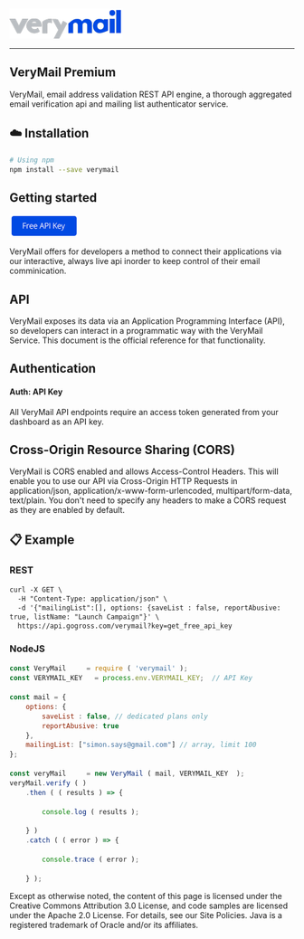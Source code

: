   <br />
  <br />
  <br />
  <br />

[![VeryMail](https://raw.githubusercontent.com/GoGross/verymail/master/verimail.png)](https://verymail.gogross.com)

---
## VeryMail Premium

VeryMail, email address validation REST API engine, a thorough aggregated email verification api and mailing list authenticator service.

## :cloud: Installation

```sh
# Using npm
npm install --save verymail

```

## Getting started

[![VeryMail](https://raw.githubusercontent.com/GoGross/fincharts/master/free-key.jpg)](https://verymail.gogross.com)

VeryMail offers for developers a method to connect their applications via our interactive, always live api inorder to keep control of their email comminication.

## API

VeryMail exposes its data via an Application Programming Interface (API), so developers can interact in a programmatic way with the VeryMail Service. This document is the official reference for that functionality.

## Authentication

#### Auth: API Key
All VeryMail API endpoints require an access token generated from your dashboard as an API key.

## Cross-Origin Resource Sharing (CORS) 

VeryMail is CORS enabled and allows Access-Control Headers. This will enable you to use our API via Cross-Origin HTTP Requests in application/json, application/x-www-form-urlencoded, multipart/form-data, text/plain. You don't need to specify any headers to make a CORS request as they are enabled by default.

## :clipboard: Example

### REST
```
curl -X GET \
  -H "Content-Type: application/json" \
  -d '{"mailingList":[], options: {saveList : false, reportAbusive: true, listName: "Launch Campaign"}' \
  https://api.gogross.com/verymail?key=get_free_api_key
```
 
### NodeJS

```js
const VeryMail     = require ( 'verymail' );
const VERYMAIL_KEY   = process.env.VERYMAIL_KEY;  // API Key

const mail = {
	options: {
		saveList : false, // dedicated plans only
		reportAbusive: true
	},
	mailingList: ["simon.says@gmail.com"] // array, limit 100
};

const veryMail     = new VeryMail ( mail, VERYMAIL_KEY  );
veryMail.verify ( )
	.then ( ( results ) => {
		
		console.log ( results );
		
	} )
	.catch ( ( error ) => {
		
		console.trace ( error );
		
	} );

```

Except as otherwise noted, the content of this page is licensed under the Creative Commons Attribution 3.0 License, and code samples are licensed under the Apache 2.0 License. For details, see our Site Policies. Java is a registered trademark of Oracle and/or its affiliates.
